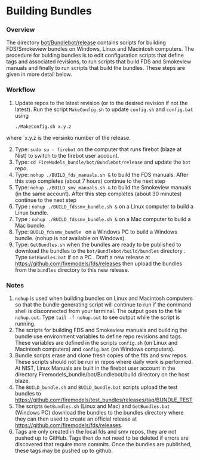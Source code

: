 
#  Building Bundles

### Overview

The directory [bot/Bundlebot/release](https://github.com/firemodels/bot/tree/master/Bundlebot/release) contains scripts for building FDS/Smokeview bundles on Windows, Linux and Macintosh computers. The procedure for bulding bundles is to edit configuration scripts that define tags and associated revisions, to run scripts that build FDS and Smokeview manuals and finally to run scripts that build the bundles.  These steps are given in more detail below.

### Workflow

   1. Update repos to the latest revision (or to the desired revision if not the latest).  Run the script `MakeConfig.sh` to update `config.sh` and `config.bat` using
      
      `./MakeConfig.sh x.y.z`
      
where `x.y.z is the versinko number of the release.

   
   2. Type: `sudo su - firebot` on the computer that runs firebot (blaze at Nist) to switch to the firebot user account.
   3. Type: `cd FireModels_bundle/bot/Bundlebot/release` and update the `bot` repo.
   4. Type: `nohup ./BUILD_fds_manuals.sh &` to build the FDS manuals.  After this step completes (about 7 hours) continue to the next step
   5. Type: `nohup ./BUILD_smv_manuals.sh &` to build the Smokeview manuals (in the same account). After this step completes (about 30 minutes) continue to the next step
   6. Type : `nohup ./BUILD_fdssmv_bundle.sh &` on a Linux computer to build a Linux bundle.
   7. Type : `nohup ./BUILD_fdssmv_bundle.sh &` on a Mac computer to build a Mac bundle.
   8. Type: `BUILD_fdssmv_bundle ` on a Windows PC to build a Windows bundle. (nohup is not available on Windows).
   9. Type: `GetBundles.sh` when the bundles are ready to be published to download the bundles to the `bot/Bundlebot/build/bundles` directory .  Type `GetBundles.bat` if on a PC . Draft a new release at https://github.com/firemodels/fds/releases then upload the bundles from the `bundles` directory to this new release.

### Notes
      
1. `nohup` is used when building bundles on Linux and Macintosh computers so that the bundle generating script will continue to run if the command shell is disconnected from your terminal.  The output goes to the file `nohup.out`. Type `tail -f nohup.out` to see  output while the script is running.
2. The scripts for building FDS and Smokeview manuals and building the bundle use environment variables to define repo revisions and tags.  These variables are defined in the scripts `config.sh` (on Linux and Macintosh computers) and `config.bat` (on Windows computers).
3. Bundle scripts erase and clone fresh copies of the fds and smv repos. These scripts should not be run in repos where daily work is performed.   At NIST, Linux Manuals are built in the firebot user account in the directory Firemodels_bundle/bot/Bundlebot/build directory on the host blaze.
4. The `BUILD_bundle.sh` and `BUILD_bundle.bat` scripts upload the test bundles to https://github.com/firemodels/test_bundles/releases/tag/BUNDLE_TEST
5. The scripts `GetBundles.sh` (Linux and Mac) and `GetBundles.bat` (Windows PC) download the bundles to the bundles directory where they can then used to create an official release at https://github.com/firemodels/fds/releases.
6. Tags are only created in the local fds and smv repos, they are not pushed up to GitHub. Tags then do not need to be deleted if errors are discovered that require more commits. Once the bundles are published, these tags may be pushed up to github.


